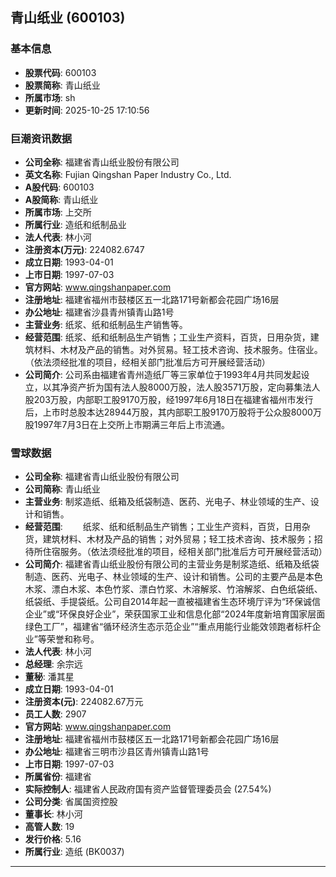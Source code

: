 ## 青山纸业 (600103)

### 基本信息

- **股票代码**: 600103
- **股票简称**: 青山纸业
- **所属市场**: sh
- **更新时间**: 2025-10-25 17:10:56

### 巨潮资讯数据

- **公司全称**: 福建省青山纸业股份有限公司
- **英文名称**: Fujian Qingshan Paper Industry Co., Ltd.
- **A股代码**: 600103
- **A股简称**: 青山纸业
- **所属市场**: 上交所
- **所属行业**: 造纸和纸制品业
- **法人代表**: 林小河
- **注册资本(万元)**: 224082.6747
- **成立日期**: 1993-04-01
- **上市日期**: 1997-07-03
- **官方网站**: www.qingshanpaper.com
- **注册地址**: 福建省福州市鼓楼区五一北路171号新都会花园广场16层
- **办公地址**: 福建省沙县青州镇青山路1号
- **主营业务**: 纸浆、纸和纸制品生产销售等。
- **经营范围**: 纸浆、纸和纸制品生产销售；工业生产资料，百货，日用杂货，建筑材料、木材及产品的销售。对外贸易。轻工技术咨询、技术服务。住宿业。（依法须经批准的项目，经相关部门批准后方可开展经营活动）
- **公司简介**: 公司系由福建省青州造纸厂等三家单位于1993年4月共同发起设立，以其净资产折为国有法人股8000万股，法人股3571万股，定向募集法人股203万股，内部职工股9170万股，经1997年6月18日在福建省福州市发行后，上市时总股本达28944万股，其内部职工股9170万股将于公众股8000万股1997年7月3日在上交所上市期满三年后上市流通。

### 雪球数据

- **公司全称**: 福建省青山纸业股份有限公司
- **公司简称**: 青山纸业
- **主营业务**: 制浆造纸、纸箱及纸袋制造、医药、光电子、林业领域的生产、设计和销售。
- **经营范围**: 　　纸浆、纸和纸制品生产销售；工业生产资料，百货，日用杂货，建筑材料、木材及产品的销售；对外贸易；轻工技术咨询、技术服务；招待所住宿服务。（依法须经批准的项目，经相关部门批准后方可开展经营活动）
- **公司简介**: 福建省青山纸业股份有限公司的主营业务是制浆造纸、纸箱及纸袋制造、医药、光电子、林业领域的生产、设计和销售。公司的主要产品是本色木浆、漂白木浆、本色竹浆、漂白竹浆、木溶解浆、竹溶解浆、白色纸袋纸、纸袋纸、手提袋纸。公司自2014年起一直被福建省生态环境厅评为“环保诚信企业”或“环保良好企业”，荣获国家工业和信息化部“2024年度新培育国家层面绿色工厂”，福建省“循环经济生态示范企业”“重点用能行业能效领跑者标杆企业”等荣誉和称号。
- **法人代表**: 林小河
- **总经理**: 余宗远
- **董秘**: 潘其星
- **成立日期**: 1993-04-01
- **注册资本(元)**: 224082.67万元
- **员工人数**: 2907
- **官方网站**: www.qingshanpaper.com
- **注册地址**: 福建省福州市鼓楼区五一北路171号新都会花园广场16层
- **办公地址**: 福建省三明市沙县区青州镇青山路1号
- **上市日期**: 1997-07-03
- **所属省份**: 福建省
- **实际控制人**: 福建省人民政府国有资产监督管理委员会 (27.54%)
- **公司分类**: 省属国资控股
- **董事长**: 林小河
- **高管人数**: 19
- **发行价格**: 5.16
- **所属行业**: 造纸 (BK0037)

---